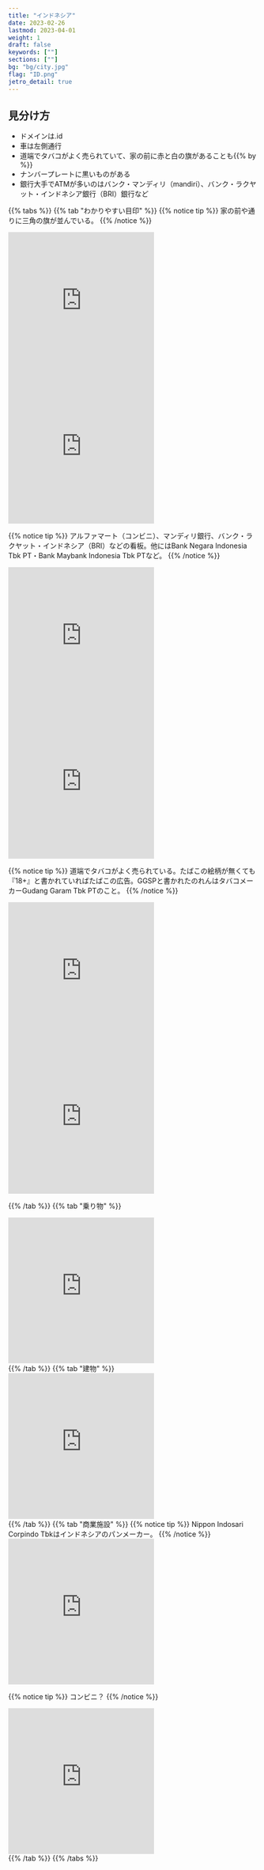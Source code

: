 ```yaml
---
title: "インドネシア"
date: 2023-02-26
lastmod: 2023-04-01
weight: 1
draft: false
keywords: [""]
sections: [""]
bg: "bg/city.jpg"
flag: "ID.png"
jetro_detail: true
---
```


<div class="main-desciption country-description">
    <h2 class="section-title">見分け方</h2>
    <ul class="rule-list">
        <li>ドメインは<span class="quiz">.id</span></li>
        <li>車は<span class="quiz">左側</span>通行</li>
        <li>道端でタバコがよく売られていて、家の前に赤と白の旗があることも{{% by %}}</li>
        <li>ナンバープレートに<span class="quiz">黒い</span>ものがある</li>
        <li>銀行大手でATMが多いのは<span class="quiz">バンク・マンディリ（mandiri）、バンク・ラクヤット・インドネシア銀行（BRI）銀行</span>など</li>
    </ul>
</div>

{{% tabs  %}}
{{% tab "わかりやすい目印" %}}
{{% notice tip %}}
家の前や通りに三角の旗が並んでいる。
{{% /notice %}}
<div class="googlemap-if">
<iframe src="https://www.google.com/maps/embed?pb=!4v1679418842058!6m8!1m7!1sDkOms0nwM3VLcLulen7Q9A!2m2!1d-7.138642207851226!2d112.0839182746857!3f73.27854046841789!4f0.17932380137330028!5f3.3209763096529796" width="295" height="295" style="border:0;" allowfullscreen="" loading="lazy" referrerpolicy="no-referrer-when-downgrade"></iframe>
<iframe src="https://www.google.com/maps/embed?pb=!4v1681123169184!6m8!1m7!1s6inKIZzEa3NfnGLkKd3SHA!2m2!1d-7.437631598558037!2d111.2137910224957!3f175.5818389161207!4f13.847072777968094!5f2.748336797787689" width="295" height="295" style="border:0;" allowfullscreen="" loading="lazy" referrerpolicy="no-referrer-when-downgrade"></iframe>
</div>

{{% notice tip %}}
アルファマート（コンビニ）、マンディリ銀行、バンク・ラクヤット・インドネシア（BRI）などの看板。他にはBank Negara Indonesia Tbk PT・Bank Maybank Indonesia Tbk PTなど。
{{% /notice %}}
<div class="googlemap-if">
<iframe src="https://www.google.com/maps/embed?pb=!4v1679418739199!6m8!1m7!1s8LPLnNIXlbAhWGe6igV6LA!2m2!1d0.499575846590895!2d101.4575006937433!3f73.38401826115813!4f7.14178486471836!5f3.325193203789971" width="295" height="295" style="border:0;" allowfullscreen="" loading="lazy" referrerpolicy="no-referrer-when-downgrade"></iframe>
<iframe src="https://www.google.com/maps/embed?pb=!4v1681122823859!6m8!1m7!1s7byCkW0xEA5uzEdbFRHuPg!2m2!1d-7.277122663255537!2d112.8048891220813!3f14.541064942612202!4f5.241205322196677!5f3.1190796277333193" width="295" height="295" style="border:0;" allowfullscreen="" loading="lazy" referrerpolicy="no-referrer-when-downgrade"></iframe>
</div>

{{% notice tip %}}
道端でタバコがよく売られている。たばこの絵柄が無くても『18+』と書かれていればたばこの広告。GGSPと書かれたのれんはタバコメーカーGudang Garam Tbk PTのこと。
{{% /notice %}}
<div class="googlemap-if">
<iframe src="https://www.google.com/maps/embed?pb=!4v1681123521434!6m8!1m7!1swbWijWsNKQOs7wVYQszpxw!2m2!1d-6.580673973100997!2d106.0645476758596!3f175.45875597700655!4f-0.27278946161943907!5f3.325193203789971" width="295" height="295" style="border:0;" allowfullscreen="" loading="lazy" referrerpolicy="no-referrer-when-downgrade"></iframe>
<iframe src="https://www.google.com/maps/embed?pb=!4v1681123649144!6m8!1m7!1sIfcsuEIlVqEMwkPPYJg9Pw!2m2!1d0.585178825786272!2d101.3853830961266!3f172.409679315489!4f4.21978728436487!5f3.325193203789971" width="295" height="295" style="border:0;" allowfullscreen="" loading="lazy" referrerpolicy="no-referrer-when-downgrade"></iframe>
</div>


{{% /tab %}}
{{% tab "乗り物" %}}
<div class="googlemap-if">
<iframe src="https://www.google.com/maps/embed?pb=!4v1679381467003!6m8!1m7!1s30lzEjzyMKzNlBbXFtGUPA!2m2!1d-5.278066734699592!2d119.4322266927783!3f87.53465278696294!4f-8.242611371803562!5f3.325193203789971" width="295" height="295" style="border:0;" allowfullscreen="" loading="lazy" referrerpolicy="no-referrer-when-downgrade"></iframe>
</div>
{{% /tab %}}
{{% tab "建物" %}}
<div class="googlemap-if">
<iframe src="https://www.google.com/maps/embed?pb=!4v1679418842058!6m8!1m7!1sDkOms0nwM3VLcLulen7Q9A!2m2!1d-7.138642207851226!2d112.0839182746857!3f73.27854046841789!4f0.17932380137330028!5f3.3209763096529796" width="295" height="295" style="border:0;" allowfullscreen="" loading="lazy" referrerpolicy="no-referrer-when-downgrade"></iframe>
</div>
{{% /tab %}}
{{% tab "商業施設" %}}
{{% notice tip %}}
Nippon Indosari Corpindo Tbkはインドネシアのパンメーカー。
{{% /notice %}}
<div class="googlemap-if">
<iframe src="https://www.google.com/maps/embed?pb=!4v1681123756392!6m8!1m7!1s7AEFymYv9-0CFDFOHiegYg!2m2!1d-2.919696522806549!2d104.6328255317319!3f327.70222816854846!4f-4.876997037796414!5f3.0855249455824687" width="295" height="295" style="border:0;" allowfullscreen="" loading="lazy" referrerpolicy="no-referrer-when-downgrade"></iframe>
</div>

{{% notice tip %}}
コンビニ？
{{% /notice %}}
<div class="googlemap-if">
<iframe src="https://www.google.com/maps/embed?pb=!4v1679418739199!6m8!1m7!1s8LPLnNIXlbAhWGe6igV6LA!2m2!1d0.499575846590895!2d101.4575006937433!3f73.38401826115813!4f7.14178486471836!5f3.325193203789971" width="295" height="295" style="border:0;" allowfullscreen="" loading="lazy" referrerpolicy="no-referrer-when-downgrade"></iframe>
</div>
{{% /tab %}}
{{% /tabs %}}
